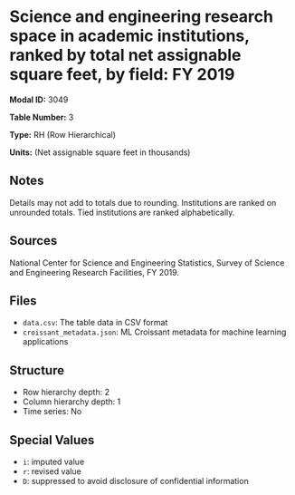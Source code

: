 # Science and engineering research space in academic institutions, ranked by total net assignable square feet, by field: FY 2019

**Modal ID:** 3049

**Table Number:** 3

**Type:** RH (Row Hierarchical)

**Units:** (Net assignable square feet in thousands)

## Notes

Details may not add to totals due to rounding. Institutions are ranked on unrounded totals. Tied institutions are ranked alphabetically.

## Sources

National Center for Science and Engineering Statistics, Survey of Science and Engineering Research Facilities, FY 2019.

## Files

- `data.csv`: The table data in CSV format
- `croissant_metadata.json`: ML Croissant metadata for machine learning applications

## Structure

- Row hierarchy depth: 2
- Column hierarchy depth: 1
- Time series: No

## Special Values

- `i`: imputed value
- `r`: revised value
- `D`: suppressed to avoid disclosure of confidential information
